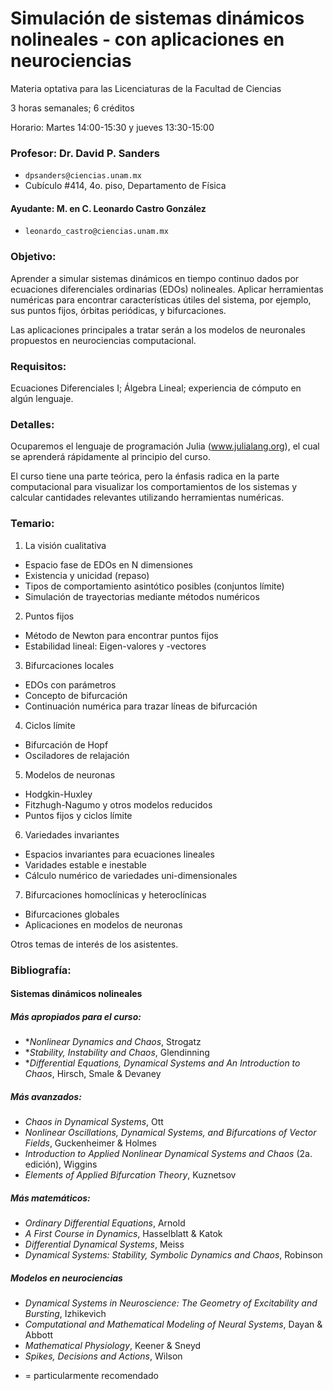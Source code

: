 # Simulación de sistemas dinámicos nolineales - con aplicaciones en neurociencias

Materia optativa para las Licenciaturas de la Facultad de Ciencias

3 horas semanales; 6 créditos

Horario: Martes 14:00-15:30 y jueves 13:30-15:00


### Profesor: Dr. David P. Sanders
- `dpsanders@ciencias.unam.mx`
- Cubículo #414, 4o. piso, Departamento de Física

#### Ayudante: M. en C. Leonardo Castro González  
- `leonardo_castro@ciencias.unam.mx`

### Objetivo:
Aprender a simular sistemas dinámicos en tiempo continuo dados por ecuaciones diferenciales ordinarias (EDOs) nolineales. Aplicar herramientas numéricas para encontrar características útiles del sistema, por ejemplo, sus puntos fijos, órbitas periódicas, y bifurcaciones.

Las aplicaciones principales a tratar serán a los modelos de neuronales propuestos en neurociencias computacional.

### Requisitos:
Ecuaciones Diferenciales I; Álgebra Lineal; experiencia de cómputo en algún lenguaje.

### Detalles:
Ocuparemos el lenguaje de programación Julia (www.julialang.org), el cual se aprenderá rápidamente al principio del curso.

El curso tiene una parte teórica, pero la énfasis radica en la parte computacional para visualizar los comportamientos de los sistemas y calcular cantidades relevantes utilizando herramientas numéricas.


### Temario:

1. La visión cualitativa
- Espacio fase de EDOs en N dimensiones
- Existencia y unicidad (repaso)
- Tipos de comportamiento asintótico posibles (conjuntos límite)
- Simulación de trayectorias mediante métodos numéricos

2. Puntos fijos
- Método de Newton para encontrar puntos fijos
- Estabilidad lineal: Eigen-valores y -vectores

3. Bifurcaciones locales
- EDOs con parámetros
- Concepto de bifurcación
- Continuación numérica para trazar líneas de bifurcación

4. Ciclos límite
- Bifurcación de Hopf
- Osciladores de relajación

5. Modelos de neuronas
- Hodgkin-Huxley
- Fitzhugh-Nagumo y otros modelos reducidos
- Puntos fijos y ciclos límite

6. Variedades invariantes
- Espacios invariantes para ecuaciones lineales
- Varidades estable e inestable
- Cálculo numérico de variedades uni-dimensionales

7. Bifurcaciones homoclínicas y heteroclínicas
- Bifurcaciones globales
- Aplicaciones en modelos de neuronas

Otros temas de interés de los asistentes.


### Bibliografía:

#### Sistemas dinámicos nolineales

##### Más apropiados para el curso:

- **Nonlinear Dynamics and Chaos*, Strogatz
- **Stability, Instability and Chaos*, Glendinning
- **Differential Equations, Dynamical Systems and An Introduction to Chaos*, Hirsch, Smale & Devaney

##### Más avanzados:
- *Chaos in Dynamical Systems*, Ott
- *Nonlinear Oscillations, Dynamical Systems, and Bifurcations of Vector Fields*, Guckenheimer & Holmes
- *Introduction to Applied Nonlinear Dynamical Systems and Chaos* (2a. edición), Wiggins
- *Elements of Applied Bifurcation Theory*, Kuznetsov

##### Más matemáticos:
- *Ordinary Differential Equations*, Arnold
- *A First Course in Dynamics*, Hasselblatt & Katok
- *Differential Dynamical Systems*, Meiss
- *Dynamical Systems: Stability, Symbolic Dynamics and Chaos*, Robinson

##### Modelos en neurociencias
- *Dynamical Systems in Neuroscience: The Geometry of Excitability and Bursting*, Izhikevich
- *Computational and Mathematical Modeling of Neural Systems*, Dayan & Abbott
- *Mathematical Physiology*, Keener & Sneyd
- *Spikes, Decisions and Actions*, Wilson


* = particularmente recomendado
